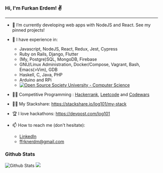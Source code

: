 ### Hi, I'm Furkan Erdem! ✌️

---

- 🔭 I’m currently developing web apps with NodeJS and React. See my pinned projects!

- 🧠 I have experience in:
  - Javascript, NodeJS, React, Redux, Jest, Cypress
  - Ruby on Rails, Django, Flutter
  - (My, Postgre)SQL, MongoDB, Firebase
  - GNU/Linux Administration, Docker/Compose, Vagrant, Bash, Emacs(>Vim), GDB
  - Haskell, C, Java, PHP
  - Arduino and RPi
  - [![Open Source Society University - Computer Science](https://img.shields.io/badge/OSSU-computer--science-blue.svg)](https://github.com/ossu/computer-science)

- 🚴‍♂️ Competitive Programming : [Hackerrank](https://www.hackerrank.com/frknerdm), [Leetcode](https://leetcode.com/frknerdm/) and [Codewars](https://www.codewars.com/users/log101)

- 👷‍♂️ My Stackshare: https://stackshare.io/log101/my-stack

- 🏆 I love hackathons: https://devpost.com/log101

- 📫 How to reach me (don't hesitate):
  - [LinkedIn](https://www.linkedin.com/in/furkan-erdem-506548218/)
  - ffrknerdm@gmail.com
  
### Github Stats
  
![Github Stats](https://github-readme-stats.vercel.app/api?username=log101&show_icons=true&theme=default&hide_border=false&locale=en)
![](https://github-profile-summary-cards.vercel.app/api/cards/profile-details?username=log101&theme=github)

<!--
**log101/log101** is a ✨ _special_ ✨ repository because its `README.md` (this file) appears on your GitHub profile.

Here are some ideas to get you started:

- 🔭 I’m currently working on ...
- 🌱 I’m currently learning ...
- 👯 I’m looking to collaborate on ...
- 🤔 I’m looking for help with ...
- 💬 Ask me about ...

- 😄 Pronouns: ...
- ⚡ Fun fact: ...
-->
